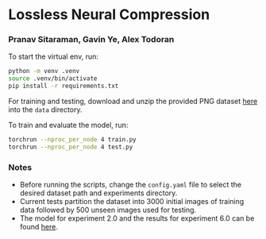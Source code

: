 # Lossless Neural Compression

### Pranav Sitaraman, Gavin Ye, Alex Todoran

To start the virtual env, run:
```bash
python -m venv .venv
source .venv/bin/activate
pip install -r requirements.txt
```

For training and testing, download and unzip the provided PNG dataset [here](https://drive.google.com/file/d/1dgd5M3arBknNX1oekJPeBa4551Bd5Rkv/view?usp=drive_link) into the `data` directory.

To train and evaluate the model, run:
```bash
torchrun --nproc_per_node 4 train.py
torchrun --nproc_per_node 4 test.py
```

### Notes
- Before running the scripts, change the `config.yaml` file to select the desired dataset path and experiments directory.
- Current tests partition the dataset into 3000 initial images of training data followed by 500 unseen images used for testing.
- The model for experiment 2.0 and the results for experiment 6.0 can be found [here](https://drive.google.com/drive/folders/13pp5aODhEZ7i-wZPTM-HCsRtVaU7Q-qu?usp=drive_link).